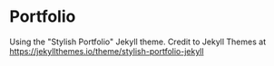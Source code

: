 # Portfolio
Using the "Stylish Portfolio" Jekyll theme. Credit to Jekyll Themes at https://jekyllthemes.io/theme/stylish-portfolio-jekyll
